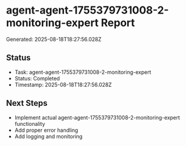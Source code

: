 # agent-agent-1755379731008-2-monitoring-expert Report

Generated: 2025-08-18T18:27:56.028Z

## Status
- Task: agent-agent-1755379731008-2-monitoring-expert
- Status: Completed
- Timestamp: 2025-08-18T18:27:56.028Z

## Next Steps
- Implement actual agent-agent-1755379731008-2-monitoring-expert functionality
- Add proper error handling
- Add logging and monitoring
